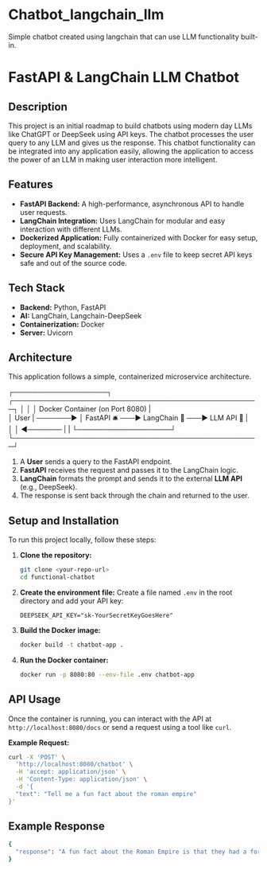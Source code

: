 # Chatbot_langchain_llm
Simple chatbot created using langchain that can use LLM functionality built-in.
# FastAPI & LangChain LLM Chatbot

## Description

This project is an initial roadmap to build chatbots using modern day LLMs like ChatGPT or DeepSeek using API keys. The chatbot processes the user query to any LLM and gives us the response. This chatbot functionality can be integrated into any application easily, allowing the application to access the power of an LLM in making user interaction more intelligent.

## Features

- **FastAPI Backend:** A high-performance, asynchronous API to handle user requests.
- **LangChain Integration:** Uses LangChain for modular and easy interaction with different LLMs.
- **Dockerized Application:** Fully containerized with Docker for easy setup, deployment, and scalability.
- **Secure API Key Management:** Uses a `.env` file to keep secret API keys safe and out of the source code.

## Tech Stack

- **Backend:** Python, FastAPI
- **AI:** LangChain, Langchain-DeepSeek
- **Containerization:** Docker
- **Server:** Uvicorn


## Architecture

This application follows a simple, containerized microservice architecture.

┌───────────────────┐          ┌──────────────────────────────────────────────────┐
│                   │          │      Docker Container (on Port 8080)             |   
│      User         | ───────► │  FastAPI 🛎️ ───► LangChain 🔗 ───► LLM API 🧠  |  
│                   │ ◄─────── |                                                  | 
└───────────────────┘          └──────────────────────────────────────────────────┘

1.  A **User** sends a query to the FastAPI endpoint.
2.  **FastAPI** receives the request and passes it to the LangChain logic.
3.  **LangChain** formats the prompt and sends it to the external **LLM API** (e.g., DeepSeek).
4.  The response is sent back through the chain and returned to the user.

   
## Setup and Installation

To run this project locally, follow these steps:

1.  **Clone the repository:**
    ```bash
    git clone <your-repo-url>
    cd functional-chatbot
    ```

2.  **Create the environment file:**
    Create a file named `.env` in the root directory and add your API key:
    ```
    DEEPSEEK_API_KEY="sk-YourSecretKeyGoesHere"
    ```

3.  **Build the Docker image:**
    ```bash
    docker build -t chatbot-app .
    ```

4.  **Run the Docker container:**
    ```bash
    docker run -p 8080:80 --env-file .env chatbot-app
    ```



## API Usage

Once the container is running, you can interact with the API at `http://localhost:8080/docs` or send a request using a tool like `curl`.

**Example Request:**
```bash
curl -X 'POST' \
  'http://localhost:8080/chatbot' \
  -H 'accept: application/json' \
  -H 'Content-Type: application/json' \
  -d '{
  "text": "Tell me a fun fact about the roman empire"
}'
 ```
## Example Response
```bash
{
  "response": "A fun fact about the Roman Empire is that they had a form of central heating called a hypocaust, where hot air from a furnace would circulate under floors and through walls to heat rooms and public baths!"
}
 ```
